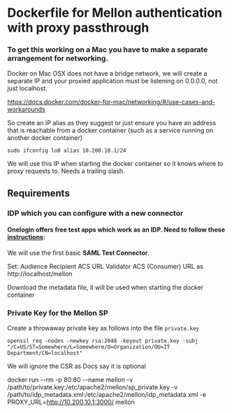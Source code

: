 # Dockerfile for Mellon authentication with proxy passthrough

### To get this working on a Mac you have to make a separate arrangement for networking.
Docker on Mac OSX does not have a bridge network, we will create a separate IP and your proxied application must be listening on 0.0.0.0, not just localhost.

https://docs.docker.com/docker-for-mac/networking/#/use-cases-and-workarounds

So create an IP alias as they suggest or just ensure you have an address that is reachable from a docker container (such as a service running on another docker container)

```sudo ifconfig lo0 alias 10.200.10.1/24```

We will use this IP when starting the docker container so it knows where to proxy requests to. Needs a trailing slash.

## Requirements

### IDP which you can configure with a new connector
#### Onelogin offers free test apps which work as an IDP. Need to follow these [instructions](https://support.onelogin.com/hc/en-us/articles/202673944-How-to-Use-the-OneLogin-SAML-Test-Connector):

We will use the first basic **SAML Test Connector**.

Set:
Audience 
Recipient
ACS URL Validator
ACS (Consumer) URL as http://localhost/mellon

Download the metadata file, it will be used when starting the docker container

### Private Key for the Mellon SP
Create a throwaway private key as follows into the file `private.key`

``openssl req -nodes -newkey rsa:2048 -keyout private.key -subj "/C=US/ST=Somewhere/L=Somewhere/O=Organization/OU=IT Department/CN=localhost"``

We will ignore the CSR as Docs say it is optional


docker run --rm -p 80:80 --name mellon -v /path/to/private.key:/etc/apache2/mellon/sp_private.key -v /path/to/idp_metadata.xml:/etc/apache2/mellon/idp_metadata.xml -e PROXY_URL=http://10.200.10.1:3000/ mellon